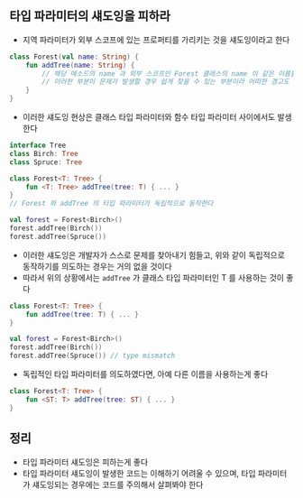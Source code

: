 ## 타입 파라미터의 섀도잉을 피하라

* 지역 파라미터가 외부 스코프에 있는 프로퍼티를 가리키는 것을 섀도잉이라고 한다
```kotlin
class Forest(val name: String) {
    fun addTree(name: String) {
        // 해당 메소드의 name 과 외부 스코프인 Forest 클래스의 name 이 같은 이름을 가지고 있다
        // 이러한 부분이 문제가 발생할 경우 쉽게 찾을 수 있는 부분이라 어떠한 경고도 발생시키지 않는다
    }
}
```

* 이러한 섀도잉 현상은 클래스 타입 파라미터와 함수 타입 파라미터 사이에서도 발생한다
```kotlin
interface Tree
class Birch: Tree
class Spruce: Tree

class Forest<T: Tree> {
    fun <T: Tree> addTree(tree: T) { ... }
}
// Forest 와 addTree 의 타입 파라미터가 독립적으로 동작한다

val forest = Forest<Birch>()
forest.addTree(Birch())
forest.addTree(Spruce())
```
* 이러한 섀도잉은 개발자가 스스로 문제를 찾아내기 힘들고, 위와 같이 독립적으로 동작하기를 의도하는 경우는 거의 없을 것이다
* 따라서 위의 상황에서는 `addTree` 가 클래스 타입 파라미터인 T 를 사용하는 것이 좋다

```kotlin
class Forest<T: Tree> {
    fun addTree(tree: T) { ... }
}

val forest = Forest<Birch>()
forest.addTree(Birch())
forest.addTree(Spruce()) // type mismatch
```

* 독립적인 타입 파라미터를 의도하였다면, 아예 다른 이름을 사용하는게 좋다

```kotlin
class Forest<T: Tree> {
    fun <ST: T> addTree(tree: ST) { ... }
}
```

## 정리

* 타입 파라미터 섀도잉은 피하는게 좋다
* 타입 파라미터 섀도잉이 발생한 코드는 이해하기 어려울 수 있으며, 타입 파라미터가 섀도잉되는 경우에는 코드를 주의해서 살펴봐야 한다
